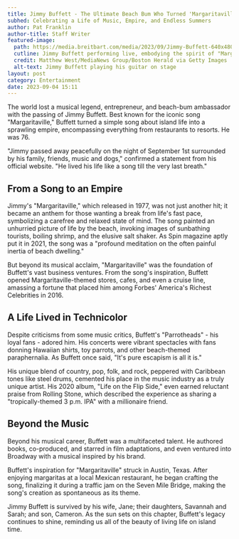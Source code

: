 ```yaml
---
title: Jimmy Buffett - The Ultimate Beach Bum Who Turned 'Margaritaville' Into More Than a Song
subhed: Celebrating a Life of Music, Empire, and Endless Summers
author: Pat Franklin
author-title: Staff Writer
featured-image: 
  path: https://media.breitbart.com/media/2023/09/Jimmy-Buffett-640x480.jpg
  cutline: Jimmy Buffett performing live, embodying the spirit of "Margaritaville."
  credit: Matthew West/MediaNews Group/Boston Herald via Getty Images
  alt-text: Jimmy Buffett playing his guitar on stage
layout: post
category: Entertainment
date: 2023-09-04 15:11
---
```


The world lost a musical legend, entrepreneur, and beach-bum ambassador with the passing of Jimmy Buffett. Best known for the iconic song "Margaritaville," Buffett turned a simple song about island life into a sprawling empire, encompassing everything from restaurants to resorts. He was 76.

"Jimmy passed away peacefully on the night of September 1st surrounded by his family, friends, music and dogs," confirmed a statement from his official website. "He lived his life like a song till the very last breath."

## From a Song to an Empire

Jimmy's "Margaritaville," which released in 1977, was not just another hit; it became an anthem for those wanting a break from life's fast pace, symbolizing a carefree and relaxed state of mind. The song painted an unhurried picture of life by the beach, invoking images of sunbathing tourists, boiling shrimp, and the elusive salt shaker. As Spin magazine aptly put it in 2021, the song was a "profound meditation on the often painful inertia of beach dwelling."

But beyond its musical acclaim, "Margaritaville" was the foundation of Buffett's vast business ventures. From the song's inspiration, Buffett opened Margaritaville-themed stores, cafes, and even a cruise line, amassing a fortune that placed him among Forbes' America's Richest Celebrities in 2016.

## A Life Lived in Technicolor

Despite criticisms from some music critics, Buffett's "Parrotheads" - his loyal fans - adored him. His concerts were vibrant spectacles with fans donning Hawaiian shirts, toy parrots, and other beach-themed paraphernalia. As Buffett once said, "It's pure escapism is all it is." 

His unique blend of country, pop, folk, and rock, peppered with Caribbean tones like steel drums, cemented his place in the music industry as a truly unique artist. His 2020 album, "Life on the Flip Side," even earned reluctant praise from Rolling Stone, which described the experience as sharing a "tropically-themed 3 p.m. IPA" with a millionaire friend.

## Beyond the Music

Beyond his musical career, Buffett was a multifaceted talent. He authored books, co-produced, and starred in film adaptations, and even ventured into Broadway with a musical inspired by his brand.

Buffett's inspiration for "Margaritaville" struck in Austin, Texas. After enjoying margaritas at a local Mexican restaurant, he began crafting the song, finalizing it during a traffic jam on the Seven Mile Bridge, making the song's creation as spontaneous as its theme.

Jimmy Buffett is survived by his wife, Jane; their daughters, Savannah and Sarah; and son, Cameron. As the sun sets on this chapter, Buffett's legacy continues to shine, reminding us all of the beauty of living life on island time.
